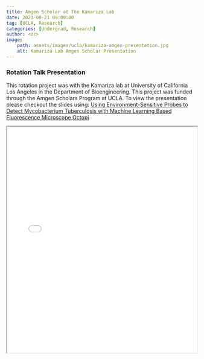 ```yaml
---
title: Amgen Scholar at The Kamariza Lab
date: 2023-08-21 09:00:00
tag: [UCLA, Research]
categories: [Undergrad, Research]
author: <zc>    
image: 
    path: assets/images/ucla/kamariza-amgen-presentation.jpg
    alt: Kamariza Lab Amgen Scholar Presentation
---
```



### Rotation Talk Presentation

This rotation project was with the Kamariza lab at University of California Los Angeles in the Department of Bioengineering. This project was funded through the Amgen Scholars Program at UCLA. To view the presentation please checkout the slides using: [Using Environment-Sensitive Probes to Detect Mycobacterium Tuberculosis with Machine Learning Based Fluorescence Microscope Octopi](https://drive.google.com/file/d/1Od4c3yiHz0Nlhh5oKuozeRUhX9EUypGi/view?usp=sharing)

<iframe src="{{ '/assets/pdf/amgen_rotation/UCLA-Amgen-2023-Summer-Presentation.pdf' | relative_url }}" width="100%" height="600px"></iframe>